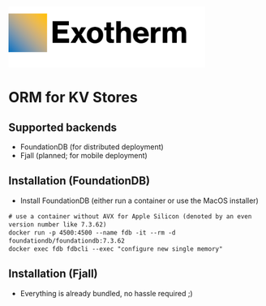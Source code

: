 <p align="left"><img src="assets/logo2.png" alt="exotherm logo" height="120px"></p>

# ORM for KV Stores


## Supported backends
- FoundationDB (for distributed deployment)
- Fjall (planned; for mobile deployment)


## Installation (FoundationDB)
- Install FoundationDB (either run a container or use the MacOS installer)
```
# use a container without AVX for Apple Silicon (denoted by an even version number like 7.3.62)
docker run -p 4500:4500 --name fdb -it --rm -d foundationdb/foundationdb:7.3.62
docker exec fdb fdbcli --exec "configure new single memory"
```

## Installation (Fjall)
- Everything is already bundled, no hassle required ;)
